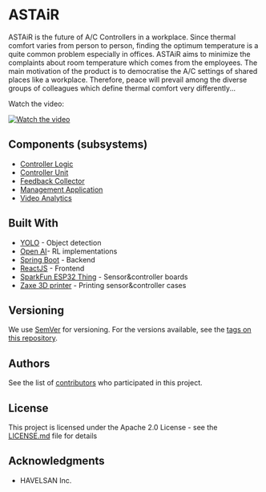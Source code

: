 # ASTAiR

ASTAiR is the future of A/C Controllers in a workplace. Since thermal comfort varies from person to person, finding the optimum temperature is a quite common problem especially in offices. ASTAiR aims to minimize the complaints about room temperature which comes from the employees. The main motivation of the product is to democratise the A/C settings of shared places like a workplace. Therefore, peace will prevail among the diverse groups of colleagues which define thermal comfort very differently...

Watch the video:

[![Watch the video](http://img.youtube.com/vi/RpF21VuUxXg/0.jpg)](http://www.youtube.com/watch?v=RpF21VuUxXg "ASTAiR")


## Components (subsystems)

* [Controller Logic](/controller-logic/README.md)
* [Controller Unit](/controller-unit/README.md)
* [Feedback Collector](/feedback-collector/README.md)
* [Management Application](/management-app/README.md)
* [Video Analytics](/video-analytics/README.md)

## Built With

* [YOLO](https://pjreddie.com/darknet/yolo/) - Object detection
* [Open AI](https://openai.com/)- RL implementations
* [Spring Boot](https://spring.io/projects/spring-boot) - Backend
* [ReactJS](https://reactjs.org/) - Frontend
* [SparkFun ESP32 Thing](https://www.sparkfun.com/products/13907) - Sensor&controller boards
* [Zaxe 3D printer](http://zaxe.com/en/) - Printing sensor&controller cases

## Versioning

We use [SemVer](http://semver.org/) for versioning. For the versions available, see the [tags on this repository](https://github.com/your/project/tags). 

## Authors
See the list of [contributors](https://github.com/odayibas/astair/contributors) who participated in this project.

## License

This project is licensed under the Apache 2.0 License - see the [LICENSE.md](LICENSE.md) file for details

## Acknowledgments

* HAVELSAN Inc.
